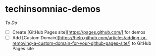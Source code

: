# techinsomniac-demos

*To Do*
- [ ] Create [GitHub Pages site][https://pages.github.com/] for demos
- [ ] Add [Custom Domain][https://help.github.com/articles/adding-or-removing-a-custom-domain-for-your-github-pages-site/] to GitHub Pages site